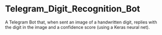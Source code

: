 # Telegram_Digit_Recognition_Bot
A Telegram Bot that, when sent an image of a handwritten digit, replies with the digit in the image and a confidence score (using a Keras neural net).
